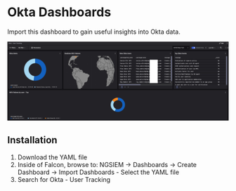 # Okta Dashboards
Import this dashboard to gain useful insights into Okta data. 

![Okta - User Tracking](screenshot.png)

## Installation
1. Download the YAML file
2. Inside of Falcon, browse to: NGSIEM -> Dashboards -> Create Dashboard -> Import Dashboards - Select the YAML file
3. Search for Okta - User Tracking
